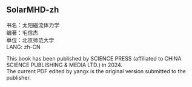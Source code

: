 ## SolarMHD-zh

书名：太阳磁流体力学  
编著：毛信杰  
单位：北京师范大学  
LANG: zh-CN  

This book has been published by SCIENCE PRESS (affiliated to CHINA SCIENCE PUBLISHING & MEDIA LTD.) in 2024.  
The current PDF edited by yangx is the original version submitted to the publisher.  
